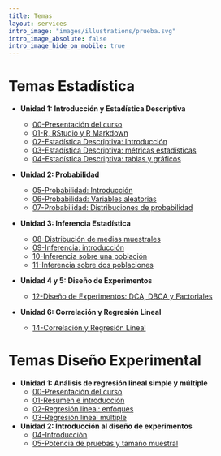 ```yaml
---
title: Temas
layout: services
intro_image: "images/illustrations/prueba.svg"
intro_image_absolute: false
intro_image_hide_on_mobile: true
---
```


# Temas Estadística

- **Unidad 1: Introducción y Estadística Descriptiva**
    + [00-Presentación del curso](/temas/Statistics/00-Curso/00-Curso.html)
    + [01-R, RStudio y R Markdown](/temas/Statistics/01-R-RStudio/01-R-RStudio.html)
    + [02-Estadística Descriptiva: Introducción](/temas/Statistics/02-Estad-Descriptiva/02-Estad-Descriptiva.html)
    + [03-Estadística Descriptiva: métricas estadísticas](/temas/Statistics/03-Estad-Descriptiva-R/03-Estad-Descriptiva-R.html)
    + [04-Estadística Descriptiva: tablas y gráficos](/temas/Statistics/04-Estad-Descriptiva-R2/04-Estad-Descriptiva-R2.html)

- **Unidad 2: Probabilidad**
    + [05-Probabilidad: Introducción](/temas/Statistics/05-Intro-Probabilidad/05-Intro-Probabilidad.html)
    + [06-Probabilidad: Variables aleatorias](/temas/Statistics/06-Variables-Aleatorias/06-Variables-Aleatorias.html)
    + [07-Probabilidad: Distribuciones de probabilidad](/temas/Statistics/07-Distribuciones-Probabilidad/07-Distribuciones-Probabilidad.html)
    
- **Unidad 3: Inferencia Estadística**
    + [08-Distribución de medias muestrales](/temas/Statistics/08-Estadisticos-Muestrales/08-Estadisticos-Muestrales.html)
    + [09-Inferencia: introducción](/temas/Statistics/09-Inferencia-Intro/09-Inferencia-Intro.html)
    + [10-Inferencia sobre una población](https://rproject-udea.netlify.app/)
    + [11-Inferencia sobre dos poblaciones](https://rproject-udea.netlify.app/)

- **Unidad 4 y 5: Diseño de Experimentos**
    + [12-Diseño de Experimentos: DCA, DBCA y Factoriales](https://rproject-udea.netlify.app/)

- **Unidad 6: Correlación y Regresión Lineal**
    + [14-Correlación y Regresión Lineal](https://rproject-udea.netlify.app/)

# Temas Diseño Experimental

- **Unidad 1: Análisis de regresión lineal simple y múltiple**
    + [00-Presentación del curso](/temas/DisExperimental/00-Curso/00-Curso.html)
    + [01-Resumen e introducción](/temas/DisExperimental/01-ResumenIntro/01-ResumenIntro.html)   
    + [02-Regresión lineal: enfoques](/temas/DisExperimental/02-RegLinealSimple/02-RegLinealSimple.html)
    + [03-Regresión lineal múltiple](/temas/DisExperimental/03-RegLineal-Multiple/03-RegLineal-Multiple.html)
- **Unidad 2: Introducción al diseño de experimentos**
    + [04-Introducción](/temas/DisExperimental/04-IntroExperimentos/04-IntroExperimentos.html)
    + [05-Potencia de pruebas y tamaño muestral](/temas/DisExperimental/05-SampleSize-PowerTest/05-SampleSize-PowerTest.html)